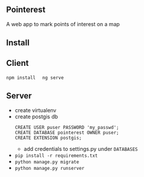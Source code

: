 ## Pointerest
A web app to mark points of interest on a map

## Install

## Client

`npm install  `
`ng serve`



## Server
* create virtualenv
* create postgis db
     ```
     CREATE USER puser PASSWORD 'my_passwd';
     CREATE DATABASE pointerest OWNER puser;
     CREATE EXTENSION postgis;
     ```
    * add credentials to settings.py under `DATABASES`
* `pip install -r requirements.txt`
* `python manage.py migrate`
* `python manage.py runserver`
